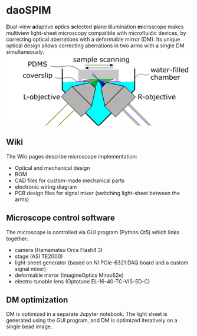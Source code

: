 # daoSPIM
**D**ual-view **a**daptive **o**ptics **s**elected **p**lane **i**llumination **m**icroscope makes multiview light-sheet microscopy compatible with microfluidic devices, by correcting optical aberrations with a deformable mirror (DM). Its unique optical design allows correcting aberrations in two arms with a single DM simultaneously.
![Optical layout: chamber](/images/ChamberOpticalLayout.png)

## Wiki
The Wiki pages describe microscope implementation:
* Optical and mechanical design 
* BOM
* CAD files for custom-made mechanical parts
* electronic wiring diagram 
* PCB design files for signal mixer (switching light-sheet between the arms)

## Microscope control software
The microscope is controlled via GUI program (Python Qt5) which links together:
- camera (Hamamatsu Orca Flash4.3)
- stage (ASI TE2000)
- light-sheet generator (based on NI PCIe-6321 DAQ board and a custom signal mixer)
- deformable mirror (ImagineOptics Mirao52e)
- electro-tunable lens (Optotune EL-16-40-TC-VIS-5D-C)

## DM optimization
DM is optimized in a separate Jupyter notebook. The light sheet is generated using the GUI program, and DM is optimized iteratively on a single bead image.
